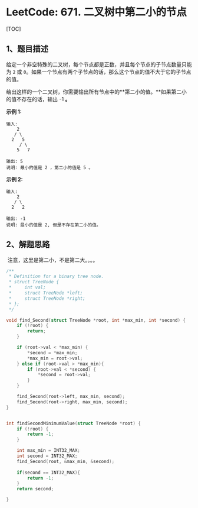 # LeetCode: 671. 二叉树中第二小的节点

[TOC]



## 1、题目描述

给定一个非空特殊的二叉树，每个节点都是正数，并且每个节点的子节点数量只能为 `2` 或 `0`。如果一个节点有两个子节点的话，那么这个节点的值不大于它的子节点的值。 

给出这样的一个二叉树，你需要输出所有节点中的**第二小的值。**如果第二小的值不存在的话，输出 -1 **。**

**示例 1:**

```
输入: 
    2
   / \
  2   5
     / \
    5   7

输出: 5
说明: 最小的值是 2 ，第二小的值是 5 。
```

**示例 2:**

```
输入: 
    2
   / \
  2   2

输出: -1
说明: 最小的值是 2, 但是不存在第二小的值。
```



## 2、解题思路

​	注意，这里是第二小，不是第二大。。。。



```c
/**
 * Definition for a binary tree node.
 * struct TreeNode {
 *     int val;
 *     struct TreeNode *left;
 *     struct TreeNode *right;
 * };
 */

void find_Second(struct TreeNode *root, int *max_min, int *second) {
    if (!root) {
        return;
    }

    if (root->val < *max_min) {
        *second = *max_min;
        *max_min = root->val;
    } else if (root->val > *max_min){
        if (root->val < *second) {
            *second = root->val;
        }
    }

    find_Second(root->left, max_min, second);
    find_Second(root->right, max_min, second);
}


int findSecondMinimumValue(struct TreeNode *root) {
    if (!root) {
        return -1;
    }

    int max_min = INT32_MAX;
    int second = INT32_MAX;
    find_Second(root, &max_min, &second);
    
    if(second == INT32_MAX){
        return -1;
    }
    return second;

}
```

